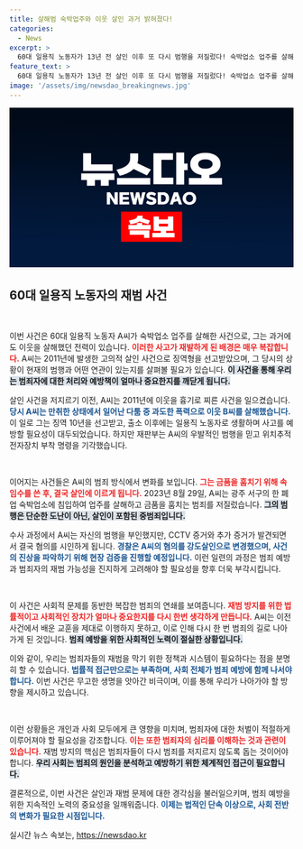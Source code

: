 ```yaml
---
title: 살해범 숙박업주와 이웃 살인 과거 밝혀졌다!
categories:
  - News
excerpt: >
  60대 일용직 노동자가 13년 전 살인 이후 또 다시 범행을 저질렀다! 숙박업소 업주를 살해하고 금품을 훔친 A씨의 우발적인 행동 뒤엔 어떤 진실이 숨어 있을까? 사건의 전말을 파헤쳐 보자!
feature_text: >
  60대 일용직 노동자가 13년 전 살인 이후 또 다시 범행을 저질렀다! 숙박업소 업주를 살해하고 금품을 훔친 A씨의 우발적인 행동 뒤엔 어떤 진실이 숨어 있을까? 사건의 전말을 파헤쳐 보자!
image: '/assets/img/newsdao_breakingnews.jpg'
---
```


<p><img src="/assets/img/newsdao_breakingnews.jpg" alt="implanttips 속보" /></p>

<h2 data-ke-size="size26">60대 일용직 노동자의 재범 사건</h2>

<p data-ke-size="size16">&nbsp;</p>

<p>이번 사건은 60대 일용직 노동자 A씨가 숙박업소 업주를 살해한 사건으로, 그는 과거에도 이웃을 살해했던 전력이 있습니다. <b><span style="color: #ee2323;">이러한 사고가 재발하게 된 배경은 매우 복잡합니다.</span></b> A씨는 2011년에 발생한 고의적 살인 사건으로 징역형을 선고받았으며, 그 당시의 상황이 현재의 범행과 어떤 연관이 있는지를 살펴볼 필요가 있습니다. <b><span style="background-color: #21538527;">이 사건을 통해 우리는 범죄자에 대한 처리와 예방책이 얼마나 중요한지를 깨닫게 됩니다.</span></b></p>

<p>살인 사건을 저지르기 이전, A씨는 2011년에 이웃을 흉기로 찌른 사건을 일으켰습니다. <b><span style="color: #1a5490;">당시 A씨는 만취한 상태에서 일어난 다툼 중 과도한 폭력으로 이웃 B씨를 살해했습니다.</span></b> 이 일로 그는 징역 10년을 선고받고, 출소 이후에는 일용직 노동자로 생활하며 사고를 예방할 필요성이 대두되었습니다. 하지만 재판부는 A씨의 우발적인 범행을 믿고 위치추적 전자장치 부착 명령을 기각했습니다.</p>

<p data-ke-size="size16">&nbsp;</p>

<p>이어지는 사건들은 A씨의 범죄 방식에서 변화를 보입니다. <b><span style="color: #ee2323;">그는 금품을 훔치기 위해 속임수를 쓴 후, 결국 살인에 이르게 됩니다.</span></b> 2023년 8월 29일, A씨는 광주 서구의 한 폐업 숙박업소에 침입하여 업주를 살해하고 금품을 훔치는 범죄를 저질렀습니다. <b><span style="background-color: #21538527;">그의 범행은 단순한 도난이 아닌, 살인이 포함된 중범죄입니다.</span></b></p>

<p>수사 과정에서 A씨는 자신의 범행을 부인했지만, CCTV 증거와 추가 증거가 발견되면서 결국 혐의를 시인하게 됩니다. <b><span style="color: #1a5490;">경찰은 A씨의 혐의를 강도살인으로 변경했으며, 사건의 진상을 파악하기 위해 현장 검증을 진행할 예정입니다.</span></b> 이런 일련의 과정은 범죄 예방과 범죄자의 재범 가능성을 진지하게 고려해야 할 필요성을 향후 더욱 부각시킵니다.</p>

<p data-ke-size="size16">&nbsp;</p>

<p>이 사건은 사회적 문제를 동반한 복잡한 범죄의 연쇄를 보여줍니다. <b><span style="color: #ee2323;">재범 방지를 위한 법률적이고 사회적인 장치가 얼마나 중요한지를 다시 한번 생각하게 만듭니다.</span></b> A씨는 이전 사건에서 배운 교훈을 제대로 이행하지 못하고, 이로 인해 다시 한 번 범죄의 길로 나아가게 된 것입니다. <b><span style="background-color: #21538527;">범죄 예방을 위한 사회적인 노력이 절실한 상황입니다.</span></b></p>

<p>이와 같이, 우리는 범죄자들의 재범을 막기 위한 정책과 시스템이 필요하다는 점을 분명히 할 수 있습니다. <b><span style="color: #1a5490;">법률적 접근만으로는 부족하며, 사회 전체가 범죄 예방에 함께 나서야 합니다.</span></b> 이번 사건은 무고한 생명을 앗아간 비극이며, 이를 통해 우리가 나아가야 할 방향을 제시하고 있습니다.</p>

<p data-ke-size="size16">&nbsp;</p>

<p>이런 상황들은 개인과 사회 모두에게 큰 영향을 미치며, 범죄자에 대한 처벌이 적절하게 이루어져야 할 필요성을 강조합니다. <b><span style="color: #ee2323;">이는 또한 범죄자의 심리를 이해하는 것과 관련이 있습니다.</span></b> 재범 방지의 핵심은 범죄자들이 다시 범죄를 저지르지 않도록 돕는 것이어야 합니다. <b><span style="background-color: #21538527;">우리 사회는 범죄의 원인을 분석하고 예방하기 위한 체계적인 접근이 필요합니다.</span></b></p>

<p>결론적으로, 이번 사건은 살인과 재범 문제에 대한 경각심을 불러일으키며, 범죄 예방을 위한 지속적인 노력의 중요성을 일깨워줍니다. <b><span style="color: #1a5490;">이제는 법적인 단속 이상으로, 사회 전반의 변화가 필요한 시점입니다.</span></b> </p>
실시간 뉴스 속보는, <a href="https://newsdao.kr" rel="dofollow">https://newsdao.kr</a>



